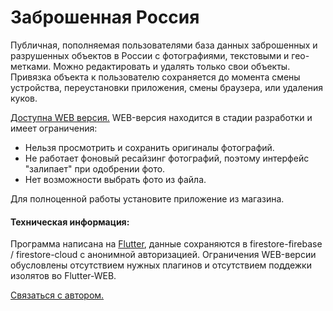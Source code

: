 <h1>Заброшенная Россия</h1>

Публичная, пополняемая пользователями база данных заброшенных и разрушенных объектов в России с фотографиями, текстовыми и гео- метками. Можно редактировать и удалять только свои объекты. Привязка объекта к пользователю сохраняется до момента смены устройства, переустановки приложения, смены браузера, или удаления куков.

<a href="https://balajahe.github.io/AbandonedRussia/build/web/index.html">Доступна WEB версия.</a> 
WEB-версия находится в стадии разработки и имеет ограничения:
- Нельзя просмотрить и сохранить оригиналы фотографий.
- Не работает фоновый ресайзинг фотографий, поэтому интерфейс "залипает" при одобрении фото.
- Нет возможности выбрать фото из файла.

Для полноценной работы установите приложение из магазина.

<h4>Техническая информация:</h4>
Программа написана на <a href="https://flutter.dev/">Flutter</a>, данные сохраняются в firestore-firebase / firestore-cloud с анонимной авторизацией. Ограничения WEB-версии обусловлены отсутствием нужных плагинов и отсутствием поддежки изолятов во Flutter-WEB.

<a href="https://t.me/balajahe">Связаться с автором.</a>
